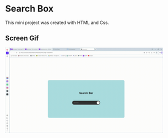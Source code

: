 <h1>Search Box</h1>

This mini project was created with HTML and Css.

<h2>Screen Gif</h2>

![](search.gif)
